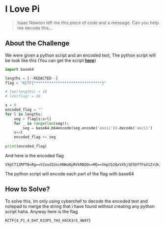 # I Love Pi
> Isaac Newton left me this piece of code and a message. Can you help me decode this...

## About the Challenge
We were given a python script and an encoded text, The python script will be look like this (You can get the script [**here**](/2023/KnightCTF%202023/I%20Love%20Pi/encrypt.py))
```python
import base64

lengths = [--REDACTED--] 
flag = "KCTF{*******************************}"

# len(lengths) = 10
# len(flag) = 39

s = 0
encoded_flag = ""
for l in lengths:
    seg = flag[s:s+l]
    for _ in range(len(seg)):
        seg = base64.b64encode(seg.encode('ascii')).decode('ascii')
    s+=l
    encoded_flag += seg
    
print(encoded_flag)
```
And here is the encoded flag
```
VXpCT1ZRPT0=Rg==V2xod1UxcHNWa0pRVkRBOQ==MQ==VmpCb2QxVXhjSE5UYTFaV1ZrUkJPUT09Vm0wd2QyVkhVWGhUV0doaFUwVndVRlp0TVZOV01XeFZVbTVrVlUxV2NIbFdNalZyVmpKS1NHVkliRmRpVkVaSVZtMTRTMk15VGtWUmJIQk9VakF4TkZkWGRHRmtNRFZ5VFZWV2FHVnFRVGs9U0RNPQ==Vm1wQ1UxRXlTbkpOVldSVFYwZFNjVlJVU1RSUFVUMDk=VjFSS2QxWXhjSEpPVldSYVpXcEJPUT09VGtac09RPT0=
```

The python script will encode each part of the flag with base64

## How to Solve?
To solve this, Im only using cyberchef to decode the encoded text and notepad to merge the string that i have found without creating any python script haha. Anyway here is the flag
```
KCTF{4_P1_4_D4Y_K33P5_7H3_H4CK3r5_4W4Y}
```